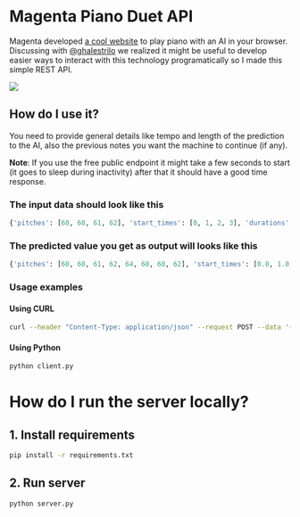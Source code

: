 # Magenta Piano Duet API

Magenta developed [a cool website](https://experiments.withgoogle.com/ai/ai-duet/view/) to play piano with an AI in your browser. Discussing with [@ghalestrilo](https://github.com/ghalestrilo) we realized it might be useful to develop easier ways to interact with this technology programatically so I made this simple REST API.

![](https://lh3.googleusercontent.com/SK7iorys5N1DNR82MQVyJomG4l2c88f20yyD_7sttUZEgqF0-dFmahNqN1MUJ5eeoyD3QTsBVMmpQA6C-ISVt64glzsPBNLWyw=s850)

## How do I use it?

You need to provide general details like tempo and length of the prediction to the AI, also the previous notes you want the machine to continue (if any).

**Note**: If you use the free public endpoint it might take a few seconds to start (it goes to sleep during inactivity) after that it should have a good time response. 

### The input data should look like this

```python
{'pitches': [60, 60, 61, 62], 'start_times': [0, 1, 2, 3], 'durations': [1, 1, 1, 2], 'tempo': 120, 'length': 10}
```

### The predicted value you get as output will looks like this

```python
{'pitches': [60, 60, 61, 62, 64, 60, 60, 62], 'start_times': [0.0, 1.0, 2.0, 3.0, 6.0, 7.0, 8.0, 9.0], 'durations': [1.0, 1.0, 1.0, 2.0, 1.0, 1.0, 1.0, 1.0]}
```

### Usage examples

#### Using CURL

```bash
curl --header "Content-Type: application/json" --request POST --data '{"pitches": [60, 60, 61, 62], "start_times": [0, 1, 2, 3], "durations": [1, 1, 1, 2], "tempo": 120, "length": 10}' https://ai-duet-ilfqxfroaq-uc.a.run.app/predict
```

#### Using Python

```bash
python client.py
```

# How do I run the server locally?

## 1. Install requirements

```bash
pip install -r requirements.txt
```

## 2. Run server

```bash
python server.py
```
